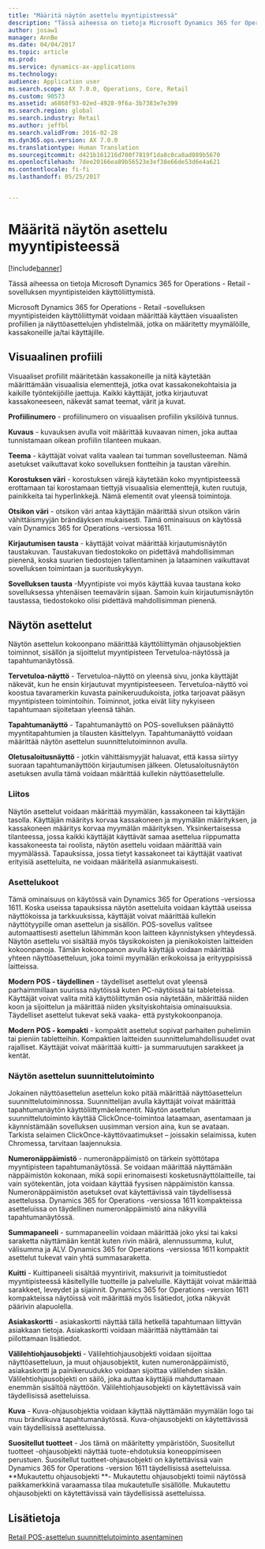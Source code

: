 ```yaml
---
title: "Määritä näytön asettelu myyntipisteessä"
description: "Tässä aiheessa on tietoja Microsoft Dynamics 365 for Operations - Retail -sovelluksen myyntipisteiden käyttöliittymistä."
author: josaw1
manager: AnnBe
ms.date: 04/04/2017
ms.topic: article
ms.prod: 
ms.service: dynamics-ax-applications
ms.technology: 
audience: Application user
ms.search.scope: AX 7.0.0, Operations, Core, Retail
ms.custom: 90573
ms.assetid: a6868f93-02ed-4928-9f6a-3b7383e7e399
ms.search.region: global
ms.search.industry: Retail
ms.author: jeffbl
ms.search.validFrom: 2016-02-28
ms.dyn365.ops.version: AX 7.0.0
ms.translationtype: Human Translation
ms.sourcegitcommit: d421b161216d700f7819f1da8c0ca8ad089b5670
ms.openlocfilehash: 7dee20166ea89b56523e3ef38e66de53d6e4a621
ms.contentlocale: fi-fi
ms.lasthandoff: 05/25/2017


---
```


# <a name="configure-screen-layouts-for-pos"></a>Määritä näytön asettelu myyntipisteessä

[!include[banner](includes/banner.md)]


Tässä aiheessa on tietoja Microsoft Dynamics 365 for Operations - Retail -sovelluksen myyntipisteiden käyttöliittymistä.

Microsoft Dynamics 365 for Operations - Retail -sovelluksen myyntipisteiden käyttöliittymät voidaan määrittää käyttäen visuaalisten profiilien ja näyttöasettelujen yhdistelmää, jotka on määritetty myymälöille, kassakoneille ja/tai käyttäjille.

## <a name="visual-profile"></a>Visuaalinen profiili
Visuaaliset profiilit määritetään kassakoneille ja niitä käytetään määrittämään visuaalisia elementtejä, jotka ovat kassakonekohtaisia ja kaikille työntekijöille jaettuja. Kaikki käyttäjät, jotka kirjautuvat kassakoneeseen, näkevät samat teemat, värit ja kuvat. 

**Profiilinumero** - profiilinumero on visuaalisen profiilin yksilöivä tunnus. 

**Kuvaus** - kuvauksen avulla voit määrittää kuvaavan nimen, joka auttaa tunnistamaan oikean profiilin tilanteen mukaan.

**Teema** - käyttäjät voivat valita vaalean tai tumman sovellusteeman. Nämä asetukset vaikuttavat koko sovelluksen fontteihin ja taustan väreihin.

**Korostuksen väri** - korostuksen värejä käytetään koko myyntipisteessä erottamaan tai korostamaan tiettyjä visuaalisia elementtejä, kuten ruutuja, painikkeita tai hyperlinkkejä. Nämä elementit ovat yleensä toimintoja.

**Otsikon väri** - otsikon väri antaa käyttäjän määrittää sivun otsikon värin vähittäismyyjän brändäyksen mukaisesti. Tämä ominaisuus on käytössä vain Dynamics 365 for Operations -versiossa 1611.

**Kirjautumisen tausta** - käyttäjät voivat määrittää kirjautumisnäytön taustakuvan. Taustakuvan tiedostokoko on pidettävä mahdollisimman pienenä, koska suurien tiedostojen tallentaminen ja lataaminen vaikuttavat sovelluksen toimintaan ja suorituskykyyn.

**Sovelluksen tausta** -Myyntipiste voi myös käyttää kuvaa taustana koko sovelluksessa yhtenäisen teemavärin sijaan. Samoin kuin kirjautumisnäytön taustassa, tiedostokoko olisi pidettävä mahdollisimman pienenä.

## <a name="screen-layouts"></a>Näytön asettelut
Näytön asettelun kokoonpano määrittää käyttöliittymän ohjausobjektien toiminnot, sisällön ja sijoittelut myyntipisteen Tervetuloa-näytössä ja tapahtumanäytössä. 

**Tervetuloa-näyttö** - Tervetuloa-näyttö on yleensä sivu, jonka käyttäjät näkevät, kun he ensin kirjautuvat myyntipisteeseen. Tervetuloa-näyttö voi koostua tavaramerkin kuvasta painikeruudukoista, jotka tarjoavat pääsyn myyntipisteen toimintoihin. Toiminnot, jotka eivät liity nykyiseen tapahtumaan sijoitetaan yleensä tähän. 

**Tapahtumanäyttö** - Tapahtumanäyttö on POS-sovelluksen päänäyttö myyntitapahtumien ja tilausten käsittelyyn. Tapahtumanäyttö voidaan määrittää näytön asettelun suunnittelutoiminnon avulla. 

**Oletusaloitusnäyttö** - jotkin vähittäismyyjät haluavat, että kassa siirtyy suoraan tapahtumanäyttöön kirjautumisen jälkeen. Oletusaloitusnäytön asetuksen avulla tämä voidaan määrittää kullekin näyttöasettelulle.

### <a name="assignment"></a>Liitos

Näytön asettelut voidaan määrittää myymälän, kassakoneen tai käyttäjän tasolla. Käyttäjän määritys korvaa kassakoneen ja myymälän määrityksen, ja kassakoneen määritys korvaa myymälän määrityksen. Yksinkertaisessa tilanteessa, jossa kaikki käyttäjät käyttävät samaa asettelua riippumatta kassakoneesta tai roolista, näytön asettelu voidaan määrittää vain myymälässä. Tapauksissa, jossa tietyt kassakoneet tai käyttäjät vaativat erityisiä asetteluita, ne voidaan määritellä asianmukaisesti.

### <a name="layout-sizes"></a>Asettelukoot

Tämä ominaisuus on käytössä vain Dynamics 365 for Operations -versiossa 1611. Koska useissa tapauksissa näytön asetteluita voidaan käyttää useissa näyttökoissa ja tarkkuuksissa, käyttäjät voivat määrittää kullekin näyttötyypille oman asettelun ja sisällön. POS-sovellus valitsee automaattisesti asettelun lähimmän koon laitteen käynnistyksen yhteydessä. Näytön asettelu voi sisältää myös täysikokoisten ja pienikokoisten laitteiden kokoonpanoja. Tämän kokoonpanon avulla käyttäjä voidaan määrittää yhteen näyttöasetteluun, joka toimii myymälän erikokoissa ja erityyppisissä laitteissa. 

**Modern POS - täydellinen** - täydelliset asettelut ovat yleensä parhaimmillaan suurissa näytöissä kuten PC-näytöissä tai tableteissa. Käyttäjät voivat valita mitä käyttöliittymän osia näytetään, määrittää niiden koon ja sijoittelun ja määrittää niiden yksityiskohtaisia ominaisuuksia. Täydelliset asettelut tukevat sekä vaaka- että pystykokoonpanoja. 

**Modern POS - kompakti** - kompaktit asettelut sopivat parhaiten puhelimiin tai pieniin tabletteihin. Kompaktien laitteiden suunnittelumahdollisuudet ovat rajalliset. Käyttäjät voivat määrittää kuitti- ja summaruutujen sarakkeet ja kentät.

### <a name="screen-layout-designer"></a>Näytön asettelun suunnittelutoiminto

Jokainen näyttöasettelun asettelun koko pitää määrittää näyttöasettelun suunnittelutoiminnossa. Suunnittelijan avulla käyttäjät voivat määrittää tapahtumanäytön käyttöliittymäelementit. Näytön asettelun suunnittelutoiminto käyttää ClickOnce-toimintoa lataamaan, asentamaan ja käynnistämään sovelluksen uusimman version aina, kun se avataan. Tarkista selaimen ClickOnce-käyttövaatimukset – joissakin selaimissa, kuten Chromessa, tarvitaan laajennuksia. 

**Numeronäppäimistö** - numeronäppäimistö on tärkein syöttötapa myyntipisteen tapahtumanäytössä. Se voidaan määrittää näyttämään näppäimistön kokonaan, mikä sopii erinomaisesti kosketusnäyttölaitteille, tai vain syötekentän, jota voidaan käyttää fyysisen näppäimistön kanssa. Numeronäppäimistön asetukset ovat käytettävissä vain täydellisessä asettelussa. Dynamics 365 for Operations -versiossa 1611 kompakteissa asetteluissa on täydellinen numeronäppäimistö aina näkyvillä tapahtumanäytössä.

**Summapaneeli** - summapaneeliin voidaan määrittää joko yksi tai kaksi saraketta näyttämään kentät kuten rivin määrä, alennussumma, kulut, välisumma ja ALV. Dynamics 365 for Operations -versiossa 1611 kompaktit asettelut tukevat vain yhtä summasaraketta. 

**Kuitti** - Kuittipaneeli sisältää myyntirivit, maksurivit ja toimitustiedot myyntipisteessä käsitellyille tuotteille ja palveluille. Käyttäjät voivat määrittää sarakkeet, leveydet ja sijainnit. Dynamics 365 for Operations -version 1611 kompakteissa näytöissä voit määrittää myös lisätiedot, jotka näkyvät päärivin alapuolella. 

**Asiakaskortti** - asiakaskortti näyttää tällä hetkellä tapahtumaan liittyvän asiakkaan tietoja. Asiakaskortti voidaan määrittää näyttämään tai piilottamaan lisätiedot. 

**Välilehtiohjausobjekti** - Välilehtiohjausobjekti voidaan sijoittaa näyttöasetteluun, ja muut ohjausobjektit, kuten numeronäppäimistö, asiakaskortti ja painikeruudukko voidaan sijoittaa välilehden sisään. Välilehtiohjausobjekti on säilö, joka auttaa käyttäjiä mahduttamaan enemmän sisältöä näyttöön. Välilehtiohjausobjekti on käytettävissä vain täydellisissä asetteluissa. 

**Kuva** - Kuva-ohjausobjektia voidaan käyttää näyttämään myymälän logo tai muu brändikuva tapahtumanäytössä. Kuva-ohjausobjekti on käytettävissä vain täydellisissä asetteluissa. 

**Suositellut tuotteet** - Jos tämä on määritetty ympäristöön, Suositellut tuotteet -ohjausobjekti näyttää tuote-ehdotuksia koneoppimiseen perustuen. Suositellut tuotteet-ohjausobjekti on käytettävissä vain Dynamics 365 for Operations -version 1611 täydellisissä asetteluissa. **Mukautettu ohjausobjekti **- Mukautettu ohjausobjekti toimii näytössä paikkamerkkinä varaamassa tilaa mukautetulle sisällölle. Mukautettu ohjausobjekti on käytettävissä vain täydellisissä asetteluissa.

<a name="see-also"></a>Lisätietoja
--------

[Retail POS-asettelun suunnittelutoiminto asentaminen](install-pos-layout-designer.md)





